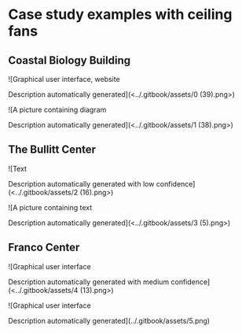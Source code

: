 # Case study examples with ceiling fans

## Coastal Biology Building

![Graphical user interface, website

Description automatically generated](<../.gitbook/assets/0 (39).png>)

![A picture containing diagram

Description automatically generated](<../.gitbook/assets/1 (38).png>)

## The Bullitt Center

![Text

Description automatically generated with low confidence](<../.gitbook/assets/2 (16).png>)

![A picture containing text

Description automatically generated](<../.gitbook/assets/3 (5).png>)

## Franco Center

![Graphical user interface

Description automatically generated with medium confidence](<../.gitbook/assets/4 (13).png>)

![Graphical user interface

Description automatically generated](../.gitbook/assets/5.png)
